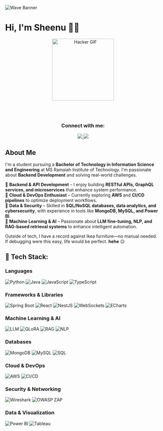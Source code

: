 ![Wave Banner](https://capsule-render.vercel.app/api?type=waving&color=gradient&text=🚀%20Access%20Granted!%20Howdy?&height=180&section=header&fontSize=45)

# Hi, I'm Sheenu 👋🏼  

<!-- Centered container -->
<div align="center">

  <!-- Profile GIF -->
  <img src="https://media.giphy.com/media/UO4jZcVOng4TO3aJ4A/giphy.gif?cid=790b7611oqmdlr725wg44d9ean98k819t86pn7a8g31x47r4&ep=v1_gifs_search&rid=giphy.gif&ct=g" 
       alt="Hacker GIF" width="200">

  <br><br>

  <!-- Contact Info - Centered Below GIF -->
  <h3>Connect with me:</h3>
  
  <a href="https://www.linkedin.com/in/sheenu-jain-1103-msrit">
    <img src="https://img.shields.io/badge/LinkedIn-0A66C2?style=for-the-badge&logo=linkedin&logoColor=white">
  </a>
  
  <a href="mailto:sheenu.pro@gmail.com">
    <img src="https://img.shields.io/badge/Email-D14836?style=for-the-badge&logo=gmail&logoColor=white">
  </a>

</div>

## About Me  
I'm a student pursuing a **Bachelor of Technology in Information Science and Engineering** at MS Ramaiah Institute of Technology. I'm passionate about **Backend Development** and solving real-world challenges.  

🔹 **Backend & API Development** – I enjoy building **RESTful APIs, GraphQL services, and microservices** that enhance system performance.  
🔹 **Cloud & DevOps Enthusiast** – Currently exploring **AWS** and **CI/CD pipelines** to optimize deployment workflows.  
🔹 **Data & Security** – Skilled in **SQL/NoSQL databases, data analytics, and cybersecurity**, with experience in tools like **MongoDB, MySQL, and Power BI**.  
🔹 **Machine Learning & AI** – Passionate about **LLM fine-tuning, NLP, and RAG-based retrieval systems** to enhance intelligent automation.  

Outside of tech, I have a record against Ikea furniture—no manual needed. If debugging were this easy, life would be perfect. **hehe** 😉  

## 🚀 Tech Stack:

### **Languages**
![Python](https://img.shields.io/badge/Python-3776AB?style=for-the-badge&logo=python&logoColor=white)
![Java](https://img.shields.io/badge/Java-007396?style=for-the-badge&logo=openjdk&logoColor=white)
![JavaScript](https://img.shields.io/badge/JavaScript-F7DF1E?style=for-the-badge&logo=javascript&logoColor=black)
![TypeScript](https://img.shields.io/badge/TypeScript-3178C6?style=for-the-badge&logo=typescript&logoColor=white)

### **Frameworks & Libraries**
![Spring Boot](https://img.shields.io/badge/Spring%20Boot-6DB33F?style=for-the-badge&logo=spring-boot&logoColor=white)
![React](https://img.shields.io/badge/React-61DAFB?style=for-the-badge&logo=react&logoColor=black)
![NestJS](https://img.shields.io/badge/NestJS-E0234E?style=for-the-badge&logo=nestjs&logoColor=white)
![WebSockets](https://img.shields.io/badge/WebSockets-007396?style=for-the-badge&logo=websocket&logoColor=white)
![ECharts](https://img.shields.io/badge/ECharts-AA0000?style=for-the-badge&logo=apacheecharts&logoColor=white)

### **Machine Learning & AI**
![LLM](https://img.shields.io/badge/LLM-FE7A16?style=for-the-badge&logo=ml&logoColor=white)
![QLoRA](https://img.shields.io/badge/QLoRA-007396?style=for-the-badge&logo=ml&logoColor=white)
![RAG](https://img.shields.io/badge/RAG-6DB33F?style=for-the-badge&logo=ml&logoColor=white)
![NLP](https://img.shields.io/badge/NLP-FF9A00?style=for-the-badge&logo=ai&logoColor=white)

### **Databases**
![MongoDB](https://img.shields.io/badge/MongoDB-47A248?style=for-the-badge&logo=mongodb&logoColor=white)
![MySQL](https://img.shields.io/badge/MySQL-4479A1?style=for-the-badge&logo=mysql&logoColor=white)
![SQL](https://img.shields.io/badge/SQL-4479A1?style=for-the-badge&logo=postgresql&logoColor=white)

### **Cloud & DevOps**
![AWS](https://img.shields.io/badge/AWS-232F3E?style=for-the-badge&logo=amazon-aws&logoColor=white)
![CI/CD](https://img.shields.io/badge/CI%2FCD-000000?style=for-the-badge&logo=github-actions&logoColor=white)

### **Security & Networking**
![Wireshark](https://img.shields.io/badge/Wireshark-1679A7?style=for-the-badge&logo=wireshark&logoColor=white)
![OWASP ZAP](https://img.shields.io/badge/OWASP%20ZAP-002147?style=for-the-badge&logo=owasp&logoColor=white)

### **Data & Visualization**
![Power BI](https://img.shields.io/badge/Power%20BI-F2C811?style=for-the-badge&logo=power-bi&logoColor=black)
![Tableau](https://img.shields.io/badge/Tableau-E97627?style=for-the-badge&logo=tableau&logoColor=white)


